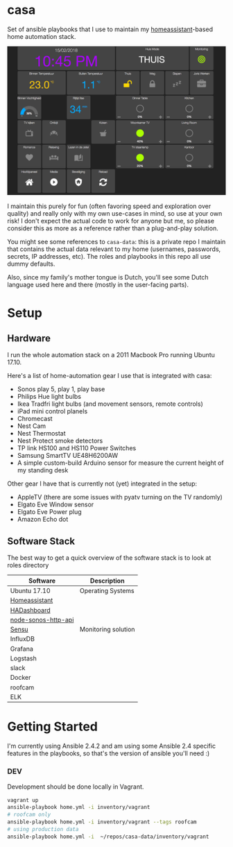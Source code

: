 # casa
Set of ansible playbooks that I use to maintain my [homeassistant](home-assistant.io)-based home automation stack.

![HADashboard Preview](docs/images/Home.png)

I maintain this purely for fun (often favoring speed and exploration over quality) and really only with my own use-cases
in mind, so use at your own risk! I don't expect the actual code to work for anyone but me, so please consider this as
more as a reference rather than a plug-and-play solution.

You might see some references to ```casa-data```: this is a private repo I maintain that contains the actual
data relevant to my home (usernames, passwords, secrets, IP addresses, etc). The roles and playbooks in this repo all
use dummy defaults.

Also, since my family's mother tongue is Dutch, you'll see some Dutch language used here and there
(mostly in the user-facing parts).
# Setup
## Hardware
I run the whole automation stack on a 2011 Macbook Pro running Ubuntu 17.10.

Here's a list of home-automation gear I use that is integrated with casa:
- Sonos play 5, play 1, play base
- Philips Hue light bulbs
- Ikea Tradfri light bulbs (and movement sensors, remote controls)
- iPad mini control planels
- Chromecast
- Nest Cam
- Nest Thermostat
- Nest Protect smoke detectors
- TP link HS100 and HS110 Power Switches
- Samsung SmartTV UE48H6200AW
- A simple custom-build Arduino sensor for measure the current height of my standing desk

Other gear I have that is currently not (yet) integrated in the setup:
- AppleTV (there are some issues with pyatv turning on the TV randomly)
- Elgato Eve Window sensor
- Elgato Eve Power plug
- Amazon Echo dot

## Software Stack

The best way to get a quick overview of the software stack is to look at roles directory


| Software                                                                        | Description         |
| ------------------------------------------------------------------------------- | ------------------- |
| Ubuntu 17.10                                                                    | Operating Systems   |
| [Homeassistant](https://home-assistant.io/)                                     |                     |
| [HADashboard](http://appdaemon.readthedocs.io/en/stable/DASHBOARD_INSTALL.html) |                     |
| [node-sonos-http-api](https://github.com/jishi/node-sonos-http-api)             |                     |
| [Sensu](https://sensuapp.org/)                                                  | Monitoring solution |
| InfluxDB                                                                        |                     |
| Grafana                                                                         |                     |
| Logstash                                                                        |                     |
| slack                                                                           |                     |
| Docker                                                                          |                     |
| roofcam                                                                         |                     |
| ELK                                                                             |                     |

# Getting Started

I'm currently using Ansible 2.4.2 and am using some Ansible 2.4 specific features in the playbooks, so that's the
version of ansible you'll need :)

### DEV
Development should be done locally in Vagrant.
```bash
vagrant up
ansible-playbook home.yml -i inventory/vagrant
# roofcam only
ansible-playbook home.yml -i inventory/vagrant --tags roofcam
# using production data
ansible-playbook home.yml -i  ~/repos/casa-data/inventory/vagrant
```